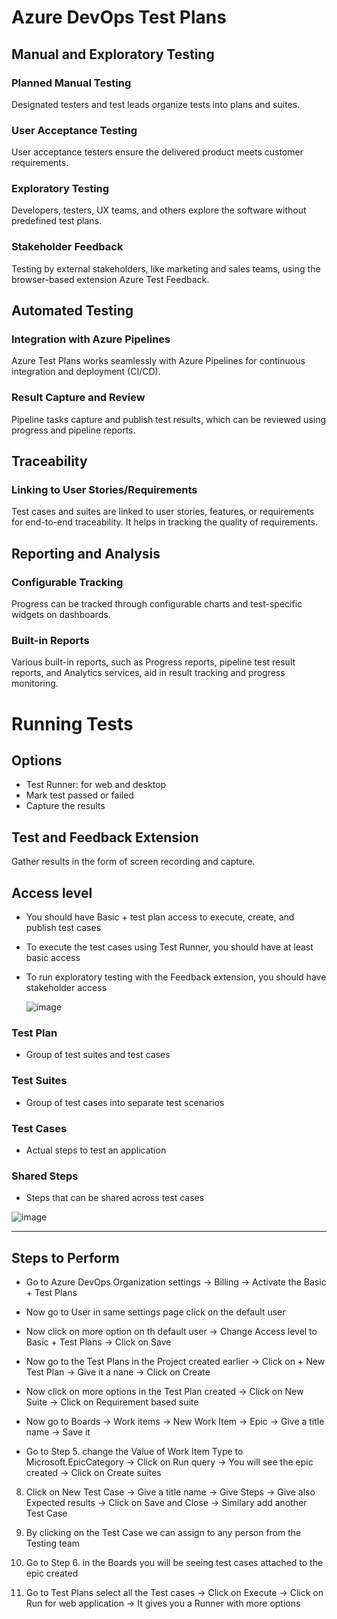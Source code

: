 # Azure DevOps Test Plans

## Manual and Exploratory Testing  

### Planned Manual Testing
Designated testers and test leads organize tests into plans and suites.

### User Acceptance Testing
User acceptance testers ensure the delivered product meets customer requirements.

### Exploratory Testing
Developers, testers, UX teams, and others explore the software without predefined test plans.

### Stakeholder Feedback
Testing by external stakeholders, like marketing and sales teams, using the browser-based extension Azure Test Feedback.

## Automated Testing   

### Integration with Azure Pipelines 
Azure Test Plans works seamlessly with Azure Pipelines for continuous integration and deployment (CI/CD).

### Result Capture and Review 
Pipeline tasks capture and publish test results, which can be reviewed using progress and pipeline reports.

## Traceability  

### Linking to User Stories/Requirements
Test cases and suites are linked to user stories, features, or requirements for end-to-end traceability.
It helps in tracking the quality of requirements.

## Reporting and Analysis  

### Configurable Tracking
Progress can be tracked through configurable charts and test-specific widgets on dashboards.

### Built-in Reports
Various built-in reports, such as Progress reports, pipeline test result reports, and Analytics services, aid in result tracking and progress monitoring.

# Running Tests

## Options
- Test Runner: for web and desktop
- Mark test passed or failed
- Capture the results

## Test and Feedback Extension  

Gather results in the form of screen recording and capture.

## Access level 
- You should have Basic + test plan access to execute, create, and publish test cases
- To execute the test cases using Test Runner, you should have at least basic access
- To run exploratory testing with the Feedback extension, you should have stakeholder access

  ![image](https://github.com/piyushsachdeva/AzureDevOps-Zero-to-Hero/assets/40286378/de46dd53-3d44-4208-93e1-2497ed422877)

### Test Plan  

- Group of test suites and test cases

### Test Suites  

- Group of test cases into separate test scenarios

### Test Cases  

- Actual steps to test an application

### Shared Steps  

- Steps that can be shared across test cases

![image](https://github.com/Pavan-1997/Azure_DevOps_Test-Plans/assets/32020205/49fdf875-5707-4d60-9b1a-090ebdc700cd)

---
## Steps to Perform

- Go to Azure DevOps Organization settings -> Billing -> Activate the Basic + Test Plans 

- Now go to User in same settings page click on the default user 

- Now click on more option on th default user -> Change Access level to Basic + Test Plans -> Click on Save

- Now go to the Test Plans in the Project created earlier -> Click on + New Test Plan -> Give it a nane -> Click on Create

- Now click on more options in the Test Plan created -> Click on New Suite -> Click on Requirement based suite

- Now go to Boards -> Work items -> New Work Item -> Epic -> Give a title name -> Save it

- Go to Step 5. change the Value of Work Item Type to Microsoft.EpicCategory -> Click on Run query -> You will see the epic created -> Click on Create suites

8. Click on New Test Case -> Give a title name -> Give Steps -> Give also Expected results -> Click on Save and Close -> Similary add another Test Case

9. By clicking on the Test Case we can assign to any person from the Testing team

10. Go to Step 6. in the Boards you will be seeing test cases attached to the epic created

11. Go to Test Plans select all the Test cases -> Click on Execute -> Click on Run for web application -> It gives you a Runner with more options
